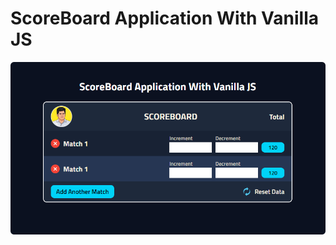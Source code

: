 # ScoreBoard Application With Vanilla JS

![Preview](https://github.com/HasibX2000/Redux-Scoreboard-Application/blob/main/images/preview.png?raw=true)
